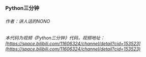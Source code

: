 ### Python三分钟
###### 作者：讲人话的NONO
###### 本代码为视频《Python三分钟》代码，视频地址：[https://space.bilibili.com/11606324/channel/detail?cid=153523](https://space.bilibili.com/11606324/channel/detail?cid=153523)